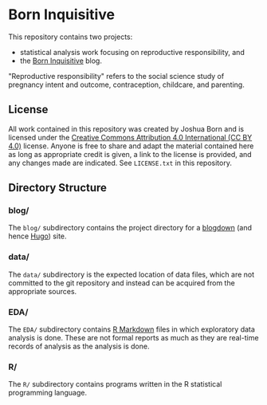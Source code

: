 # Born Inquisitive

This repository contains two projects:

  * statistical analysis work focusing on reproductive responsibility, and
  * the [Born Inquisitive](https://borninquisitive.com/) blog.

"Reproductive responsibility" refers to the social science study of pregnancy intent and outcome, contraception, childcare, and parenting.

## License

All work contained in this repository was created by Joshua Born and is licensed under the [Creative Commons Attribution 4.0 International (CC BY 4.0)](https://creativecommons.org/licenses/by/4.0/) license. Anyone is free to share and adapt the material contained here as long as appropriate credit is given, a link to the license is provided, and any changes made are indicated. See `LICENSE.txt` in this repository.


## Directory Structure

### blog/

The `blog/` subdirectory contains the project directory for a [blogdown](https://github.com/rstudio/blogdown) (and hence [Hugo](https://gohugo.io/)) site.

### data/

The `data/` subdirectory is the expected location of data files, which are not committed to the git repository and instead can be acquired from the appropriate sources.

### EDA/

The `EDA/` subdirectory contains [R Markdown](https://rmarkdown.rstudio.com/) files in which exploratory data analysis is done. These are not formal reports as much as they are real-time records of analysis as the analysis is done.

### R/

The `R/` subdirectory contains programs written in the R statistical programming language.
